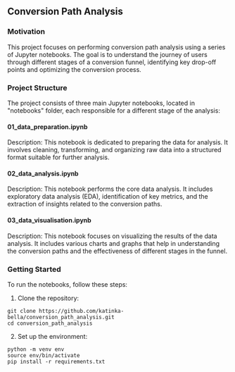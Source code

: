 ## Conversion Path Analysis 
### Motivation
This project focuses on performing conversion path analysis using a series of Jupyter notebooks. The goal is to understand the journey of users through different stages of a conversion funnel, identifying key drop-off points and optimizing the conversion process.

### Project Structure
The project consists of three main Jupyter notebooks, located in "notebooks" folder, each responsible for a different stage of the analysis:

#### 01_data_preparation.ipynb

Description: This notebook is dedicated to preparing the data for analysis. It involves cleaning, transforming, and organizing raw data into a structured format suitable for further analysis.

#### 02_data_analysis.ipynb

Description: This notebook performs the core data analysis. It includes exploratory data analysis (EDA), identification of key metrics, and the extraction of insights related to the conversion paths.

#### 03_data_visualisation.ipynb

Description: This notebook focuses on visualizing the results of the data analysis. It includes various charts and graphs that help in understanding the conversion paths and the effectiveness of different stages in the funnel.


### Getting Started
To run the notebooks, follow these steps:

1. Clone the repository:

```
git clone https://github.com/katinka-bella/conversion_path_analysis.git
cd conversion_path_analysis
``` 

2. Set up the environment:

```
python -m venv env
source env/bin/activate
pip install -r requirements.txt
```
